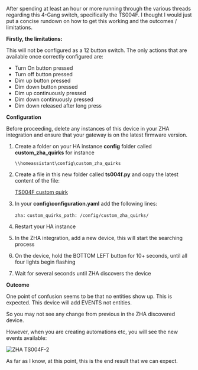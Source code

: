 After spending at least an hour or more running through the various threads regarding this 4-Gang switch, specifically the TS004F. I thought I would just put a concise rundown on how to get this working and the outcomes / limitations.

**Firstly, the limitations:**

This will not be configured as a 12 button switch. The only actions that are available once correctly configured are:

- Turn On button pressed
- Turn off button pressed
- Dim up button pressed
- Dim down button pressed
- Dim up continuously pressed
- Dim down continuously pressed
- Dim down released after long press

**Configuration**

Before proceeding, delete any instances of this device in your ZHA integration and ensure that your gateway is on the latest firmware version.

1.  Create a folder on your HA instance **config** folder called **custom_zha_quirks** for instance

    `\\homeassistant\config\custom_zha_quirks`

2. Create a file in this new folder called **ts004f.py** and copy the latest content of the file:

    [TS004F custom quirk](https://github.com/zigpy/zha-device-handlers/pull/969/files)

3. In your **config\configuration.yaml** add the following lines:

    `zha:`
        `custom_quirks_path: /config/custom_zha_quirks/`

4. Restart your HA instance

5. In the ZHA integration, add a new device, this will start the searching process

6. On the device, hold the BOTTOM LEFT button for 10+ seconds, until all four lights begin flashing

7. Wait for several seconds until ZHA discovers the device

**Outcome**

One point of confusion seems to be that no entities show up. This is expected. This device will add EVENTS not entities.

So you may not see any change from previous in the ZHA discovered device.

However, when you are creating automations etc, you will see the new events available:

![ZHA TS004F-2](https://user-images.githubusercontent.com/4596455/128861272-58308365-a5c7-410a-96be-7c82b0a96190.png)

As far as I know, at this point, this is the end result that we can expect.

